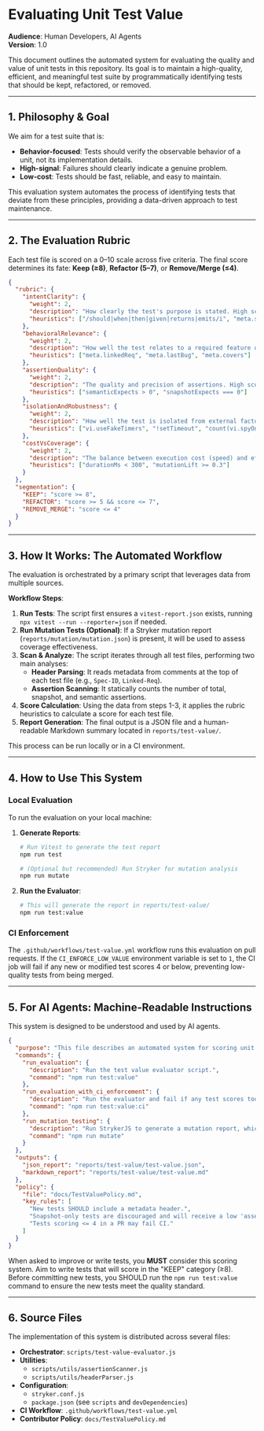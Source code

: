 # Evaluating Unit Test Value

**Audience**: Human Developers, AI Agents  
**Version**: 1.0

This document outlines the automated system for evaluating the quality and value of unit tests in this repository. Its goal is to maintain a high-quality, efficient, and meaningful test suite by programmatically identifying tests that should be kept, refactored, or removed.

---

## 1. Philosophy & Goal

We aim for a test suite that is:

- **Behavior-focused**: Tests should verify the observable behavior of a unit, not its implementation details.
- **High-signal**: Failures should clearly indicate a genuine problem.
- **Low-cost**: Tests should be fast, reliable, and easy to maintain.

This evaluation system automates the process of identifying tests that deviate from these principles, providing a data-driven approach to test maintenance.

---

## 2. The Evaluation Rubric

Each test file is scored on a 0–10 scale across five criteria. The final score determines its fate: **Keep (≥8)**, **Refactor (5–7)**, or **Remove/Merge (≤4)**.

```json
{
  "rubric": {
    "intentClarity": {
      "weight": 2,
      "description": "How clearly the test's purpose is stated. High scores for descriptive titles (e.g., using 'should', 'when', 'given/then') and links to requirements.",
      "heuristics": ["/should|when|then|given|returns|emits/i", "meta.specId", "meta.linkedReq"]
    },
    "behavioralRelevance": {
      "weight": 2,
      "description": "How well the test relates to a required feature or bug fix. High scores for tests linked to a PRD, issue tracker, or bug report.",
      "heuristics": ["meta.linkedReq", "meta.lastBug", "meta.covers"]
    },
    "assertionQuality": {
      "weight": 2,
      "description": "The quality and precision of assertions. High scores for semantic assertions (`.toEqual`, `.toBeCalledWith`). Low scores for snapshot-only tests.",
      "heuristics": ["semanticExpects > 0", "snapshotExpects === 0"]
    },
    "isolationAndRobustness": {
      "weight": 2,
      "description": "How well the test is isolated from external factors and randomness. High scores for using fake timers. Low scores for `setTimeout` or heavy mocking.",
      "heuristics": ["vi.useFakeTimers", "!setTimeout", "count(vi.spyOn) < 4"]
    },
    "costVsCoverage": {
      "weight": 2,
      "description": "The balance between execution cost (speed) and effectiveness (mutation score). High scores for fast tests that kill a high percentage of mutants.",
      "heuristics": ["durationMs < 300", "mutationLift >= 0.3"]
    }
  },
  "segmentation": {
    "KEEP": "score >= 8",
    "REFACTOR": "score >= 5 && score <= 7",
    "REMOVE_MERGE": "score <= 4"
  }
}
```

---

## 3. How It Works: The Automated Workflow

The evaluation is orchestrated by a primary script that leverages data from multiple sources.

**Workflow Steps**:

1. **Run Tests**: The script first ensures a `vitest-report.json` exists, running `npx vitest --run --reporter=json` if needed.
2. **Run Mutation Tests (Optional)**: If a Stryker mutation report (`reports/mutation/mutation.json`) is present, it will be used to assess coverage effectiveness.
3. **Scan & Analyze**: The script iterates through all test files, performing two main analyses:
   - **Header Parsing**: It reads metadata from comments at the top of each test file (e.g., `Spec-ID`, `Linked-Req`).
   - **Assertion Scanning**: It statically counts the number of total, snapshot, and semantic assertions.
4. **Score Calculation**: Using the data from steps 1-3, it applies the rubric heuristics to calculate a score for each test file.
5. **Report Generation**: The final output is a JSON file and a human-readable Markdown summary located in `reports/test-value/`.

This process can be run locally or in a CI environment.

---

## 4. How to Use This System

### Local Evaluation

To run the evaluation on your local machine:

1. **Generate Reports**:

   ```bash
   # Run Vitest to generate the test report
   npm run test

   # (Optional but recommended) Run Stryker for mutation analysis
   npm run mutate
   ```

2. **Run the Evaluator**:

   ```bash
   # This will generate the report in reports/test-value/
   npm run test:value
   ```

### CI Enforcement

The `.github/workflows/test-value.yml` workflow runs this evaluation on pull requests. If the `CI_ENFORCE_LOW_VALUE` environment variable is set to `1`, the CI job will fail if any new or modified test scores 4 or below, preventing low-quality tests from being merged.

---

## 5. For AI Agents: Machine-Readable Instructions

This system is designed to be understood and used by AI agents.

```json
{
  "purpose": "This file describes an automated system for scoring unit tests based on a quality rubric.",
  "commands": {
    "run_evaluation": {
      "description": "Run the test value evaluator script.",
      "command": "npm run test:value"
    },
    "run_evaluation_with_ci_enforcement": {
      "description": "Run the evaluator and fail if any test scores too low.",
      "command": "npm run test:value:ci"
    },
    "run_mutation_testing": {
      "description": "Run StrykerJS to generate a mutation report, which improves scoring accuracy.",
      "command": "npm run mutate"
    }
  },
  "outputs": {
    "json_report": "reports/test-value/test-value.json",
    "markdown_report": "reports/test-value/test-value.md"
  },
  "policy": {
    "file": "docs/TestValuePolicy.md",
    "key_rules": [
      "New tests SHOULD include a metadata header.",
      "Snapshot-only tests are discouraged and will receive a low 'assertionQuality' score.",
      "Tests scoring <= 4 in a PR may fail CI."
    ]
  }
}
```

When asked to improve or write tests, you **MUST** consider this scoring system. Aim to write tests that will score in the "KEEP" category (≥8). Before committing new tests, you SHOULD run the `npm run test:value` command to ensure the new tests meet the quality standard.

---

## 6. Source Files

The implementation of this system is distributed across several files:

- **Orchestrator**: `scripts/test-value-evaluator.js`
- **Utilities**:
  - `scripts/utils/assertionScanner.js`
  - `scripts/utils/headerParser.js`
- **Configuration**:
  - `stryker.conf.js`
  - `package.json` (see `scripts` and `devDependencies`)
- **CI Workflow**: `.github/workflows/test-value.yml`
- **Contributor Policy**: `docs/TestValuePolicy.md`
